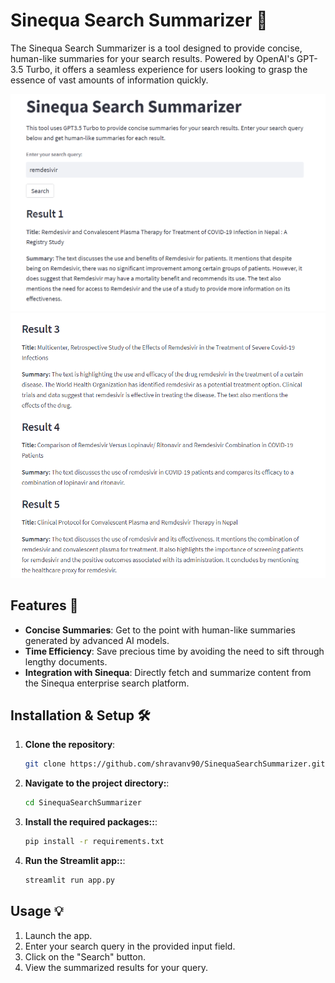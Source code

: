 # Sinequa Search Summarizer 🚀

The Sinequa Search Summarizer is a tool designed to provide concise, human-like summaries for your search results. Powered by OpenAI's GPT-3.5 Turbo, it offers a seamless experience for users looking to grasp the essence of vast amounts of information quickly.

![App Screenshot](assets/search_summary1.png)  
![App Screenshot](assets/search_summary2.png)

## Features 🌟

- **Concise Summaries**: Get to the point with human-like summaries generated by advanced AI models.
- **Time Efficiency**: Save precious time by avoiding the need to sift through lengthy documents.
- **Integration with Sinequa**: Directly fetch and summarize content from the Sinequa enterprise search platform.

## Installation & Setup 🛠

1. **Clone the repository**:

   ```bash
   git clone https://github.com/shravanv90/SinequaSearchSummarizer.git

   ```

2. **Navigate to the project directory:**:

   ```bash
   cd SinequaSearchSummarizer

   ```

3. **Install the required packages::**:

   ```bash
   pip install -r requirements.txt

   ```

4. **Run the Streamlit app::**:
   ```bash
   streamlit run app.py
   ```

## Usage 💡

1. Launch the app.
2. Enter your search query in the provided input field.
3. Click on the "Search" button.
4. View the summarized results for your query.
